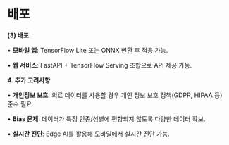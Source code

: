 # 배포

**(3) 배포**

•	**모바일 앱**: TensorFlow Lite 또는 ONNX 변환 후 적용 가능.

•	**웹 서비스**: FastAPI + TensorFlow Serving 조합으로 API 제공 가능.

**4. 추가 고려사항**

•	**개인정보 보호**: 의료 데이터를 사용할 경우 개인 정보 보호 정책(GDPR, HIPAA 등) 준수 필요.

•	**Bias 문제**: 데이터가 특정 인종/성별에 편향되지 않도록 다양한 데이터 확보.

•	**실시간 진단**: Edge AI를 활용해 모바일에서 실시간 진단 가능.